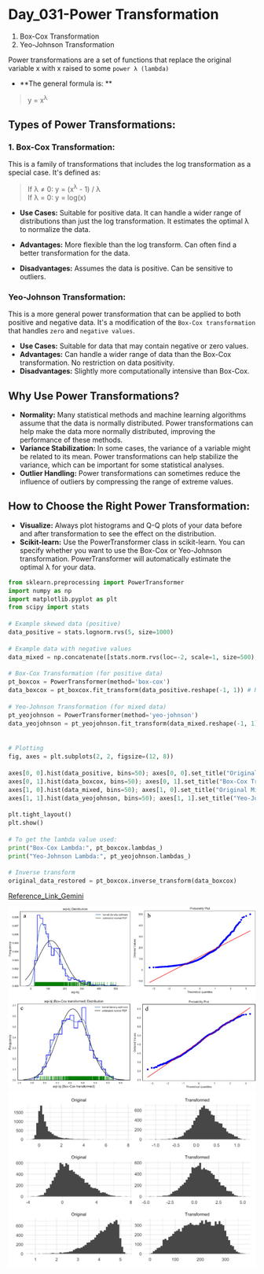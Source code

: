 # Day_031-Power Transformation
1. Box-Cox Transformation
2. Yeo-Johnson Transformation

Power transformations are a set of functions that replace the original variable x with x raised to some `power λ (lambda)`
- **The general formula is: **
> y = x<sup>λ</sup>


## Types of Power Transformations:
### 1. Box-Cox Transformation:

This is a family of transformations that includes the log transformation as a special case.  It's defined as:

> If λ ≠ 0: y = (x<sup>λ</sup> - 1) / λ </br>
> If λ = 0: y = log(x)

- **Use Cases:** Suitable for positive data. It can handle a wider range of distributions than just the log transformation.  It estimates the optimal λ to normalize the data.

- **Advantages:** More flexible than the log transform.  Can often find a better transformation for the data.

- **Disadvantages:** Assumes the data is positive.  Can be sensitive to outliers.

### Yeo-Johnson Transformation:
This is a more general power transformation that can be applied to both positive and negative data. It's a modification of the `Box-Cox transformation` that handles `zero` and `negative values`.
- **Use Cases:** Suitable for data that may contain negative or zero values.
- **Advantages:** Can handle a wider range of data than the Box-Cox transformation. No restriction on data positivity.
- **Disadvantages:** Slightly more computationally intensive than Box-Cox.

## Why Use Power Transformations?
- **Normality:** Many statistical methods and machine learning algorithms assume that the data is normally distributed. Power transformations can help make the data more normally distributed, improving the performance of these methods.
- **Variance Stabilization:** In some cases, the variance of a variable might be related to its mean. Power transformations can help stabilize the variance, which can be important for some statistical analyses.
- **Outlier Handling:** Power transformations can sometimes reduce the influence of outliers by compressing the range of extreme values.

## How to Choose the Right Power Transformation:
- **Visualize:** Always plot histograms and Q-Q plots of your data before and after transformation to see the effect on the distribution.
- **Scikit-learn:** Use the PowerTransformer class in scikit-learn. You can specify whether you want to use the Box-Cox or Yeo-Johnson transformation. PowerTransformer will automatically estimate the optimal λ for your data.

```python
from sklearn.preprocessing import PowerTransformer
import numpy as np
import matplotlib.pyplot as plt
from scipy import stats

# Example skewed data (positive)
data_positive = stats.lognorm.rvs(5, size=1000)

# Example data with negative values
data_mixed = np.concatenate([stats.norm.rvs(loc=-2, scale=1, size=500), stats.norm.rvs(loc=2, scale=1, size=500)])

# Box-Cox Transformation (for positive data)
pt_boxcox = PowerTransformer(method='box-cox')
data_boxcox = pt_boxcox.fit_transform(data_positive.reshape(-1, 1)) # Reshape is important

# Yeo-Johnson Transformation (for mixed data)
pt_yeojohnson = PowerTransformer(method='yeo-johnson')
data_yeojohnson = pt_yeojohnson.fit_transform(data_mixed.reshape(-1, 1)) # Reshape is important


# Plotting
fig, axes = plt.subplots(2, 2, figsize=(12, 8))

axes[0, 0].hist(data_positive, bins=50); axes[0, 0].set_title("Original Positive Data")
axes[0, 1].hist(data_boxcox, bins=50); axes[0, 1].set_title("Box-Cox Transformed Data")
axes[1, 0].hist(data_mixed, bins=50); axes[1, 0].set_title("Original Mixed Data")
axes[1, 1].hist(data_yeojohnson, bins=50); axes[1, 1].set_title("Yeo-Johnson Transformed Data")

plt.tight_layout()
plt.show()

# To get the lambda value used:
print("Box-Cox Lambda:", pt_boxcox.lambdas_)
print("Yeo-Johnson Lambda:", pt_yeojohnson.lambdas_)

# Inverse transform
original_data_restored = pt_boxcox.inverse_transform(data_boxcox)
```
[Reference_Link_Gemini](https://gemini.google.com/app/)

![image](assets/bcx.png)
![image](assets/yeo.png)
